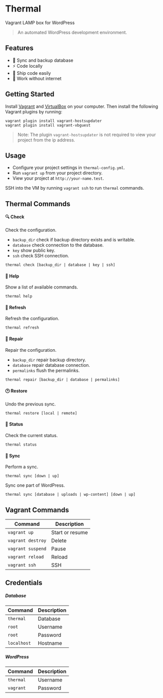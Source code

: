 # Thermal

Vagrant LAMP box for WordPress

> An automated WordPress development environment.

## Features

- :arrows_counterclockwise: Sync and backup database
- :zap: Code locally
- :rocket: Ship code easily
- :electric_plug: Work without internet

## Getting Started

Install [Vagrant](https://www.vagrantup.com "Vagrant Homepage") and [VirtualBox](https://www.virtualbox.org "VirtualBox Homepage") on your computer. Then install the following Vagrant plugins by running:

```
vagrant plugin install vagrant-hostsupdater
vagrant plugin install vagrant-vbguest
```

> Note: The plugin `vagrant-hostsupdater` is not required to view your project from the ip address.

## Usage

* Configure your project settings in `thermal-config.yml`.
* Run `vagrant up` from your project directory.
* View your project at `http://your-name.test`.

SSH into the VM by running `vagrant ssh` to run `thermal` commands.

## Thermal Commands

#### :mag: Check

Check the configuration.

- `backup_dir` check if backup directory exists and is writable.
- `database` check connection to the database.
- `key` show public key.
- `ssh` check SSH connection.

```
thermal check [backup_dir | database | key | ssh]
```

#### :raising_hand: Help

Show a list of available commands.

```
thermal help
```

#### :repeat: Refresh

Refresh the configuration.

```
thermal refresh
```

#### :wrench: Repair

Repair the configuration.

- `backup_dir` repair backup directory.
- `database` repair database connection.
- `permalinks` flush the permalinks.

```
thermal repair [backup_dir | database | permalinks]
```

#### :clock2: Restore

Undo the previous sync.

```
thermal restore [local | remote]
```

#### :vertical_traffic_light: Status

Check the current status.

```
thermal status
```

#### :arrows_counterclockwise: Sync

Perform a sync.

```
thermal sync [down | up]
```

Sync one part of WordPress.

```
thermal sync [database | uploads | wp-content] [down | up]
```

## Vagrant Commands

| Command | Description |
| ------- | ----------- |
| `vagrant up` | Start or resume |
| `vagrant destroy` | Delete |
| `vagrant suspend` | Pause |
| `vagrant reload` | Reload |
| `vagrant ssh` | SSH |

## Credentials

##### Database

| Command | Description |
| ------- | ----------- |
| `thermal` | Database |
| `root` | Username |
| `root` | Password |
| `localhost` | Hostname |

##### WordPress

| Command | Description |
| ------- | ----------- |
| `thermal` | Username |
| `vagrant` | Password |